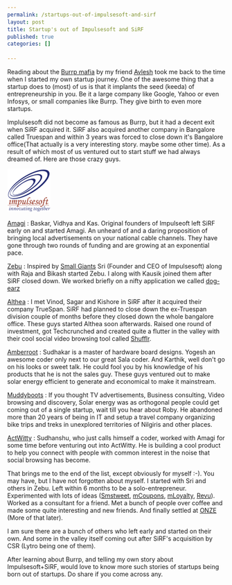 ```yaml
--- 
permalink: /startups-out-of-impulsesoft-and-sirf
layout: post
title: Startup's out of Impulsesoft and SiRF
published: true
categories: []

---
```

Reading about the <a href="http://avlesh.wordpress.com/2011/10/22/the-burrp-mafia-awesome-people-who-built-extraordinary-products-and-companies/" target="_blank">Burrp mafia</a> by my friend <a href="http://avlesh.wordpress.com/" target="_blank">Avlesh</a> took me back to the time when I started my own startup journey. One of the awesome thing that a startup does to (most) of us is that it implants the seed (keeda) of entrepreneurship in you. Be it a large company like Google, Yahoo or even Infosys, or small companies like Burrp. They give birth to even more startups.

Implulsesoft did not become as famous as Burrp, but it had a decent exit when SiRF acquired it. SiRF also acquired another company in Bangalore called  Truespan and within 3 years was forced to close down it's Bangalore office(That actually is a very interesting story. maybe some other time). As a result of which most of us ventured out to start stuff we had always dreamed of. Here are those crazy guys.

<p class="post-image"><img src="/images/impulsesoft.gif" alt="Startup's out of Impulsesoft and SiRF" /></p>

<a href="http://www.amagi.com/" target="_blank">Amagi</a> : Baskar, Vidhya and Kas. Original founders of Impulseoft left SiRF early on and started Amagi. An unheard of and a daring proposition of bringing local advertisements on your national cable channels. They have gone through two rounds of funding and are growing at an exponential pace.

<a href="http://zebugroup.com/" target="_blank">Zebu</a> : Inspired by <a href="http://www.smallgiantsbook.com/reviews.html" target="_blank">Small Giants</a> Sri (Founder and CEO of Impulsesoft) along with Raja and Bikash started Zebu. I along with Kausik joined them after SiRF closed down. We worked briefly on a nifty application we called <a href="http://dog-earz.com/" target="_blank">dog-earz</a>

<a href="http://altheasystems.com/" target="_blank">Althea</a> : I met Vinod, Sagar and Kishore in SiRF after it acquired their company TrueSpan. SiRF had planned to close down the ex-Truespan division couple of months before they closed down the whole bangalore office. These guys started Althea soon afterwards. Raised one round of investment, got Techcrunched and created quite a flutter in the valley with their cool social video browsing tool called <a href="http://shufflr.tv/" target="_blank">Shufflr</a>.

<a href="http://amberroot.com/" target="_blank">Amberroot</a> : Sudhakar is a master of hardware board designs. Yogesh an awesome coder only next to our great Sala coder. And Karthik, well don't go on his looks or sweet talk. He could fool you by his knowledge of his products that he is not the sales guy. These guys ventured out to make solar energy efficient to generate and economical to make it mainstream.

<a href="http://muddyboots.in/">Muddyboots</a> : If you thought TV advertisements, Business consulting, Video browsing and discovery, Solar energy was as orthogonal people could get coming out of a single startup, wait till you hear about Roby. He abandoned more than 20 years of being in IT and setup a travel company organizing bike trips and treks in unexplored territories of Nilgiris and other places.

<a href="http://actwitty.com/about/show">ActWitty</a> : Sudhanshu, who just calls himself a coder, worked with Amagi for some time before venturing out into ActWitty. He is building a cool product to help you connect with people with common interest in the noise that social browsing has become.

That brings me to the end of the list, except obviously for myself :-). You may have, but I have not forgotten about myself. I started with Sri and others in Zebu. Left within 6 months to be a solo-entrepreneur. Experimented with lots of ideas (<a href="http://www.smstweet.in">Smstweet</a>, <a href="http://www.mcoupons.in">mCoupons</a>, <a href="http://www.mloyalty.in">mLoyalty</a>, <a href="http://www.revu.in">Revu</a>). Worked as a consultant for a friend. Met a bunch of people over coffee and made some quite interesting and new friends. And finally settled at <a href="http://onze.in">ONZE</a> (More of that later).

I am sure there are a bunch of others who left early and started on their own. And some in the valley itself coming out after SiRF's acquisition by CSR (Lytro being one of them).

After learning about Burrp, and telling my own story about Impulsesoft+SiRF, would love to know more such stories of startups being born out of startups. Do share if you come across any.
